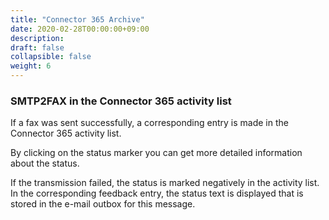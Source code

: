 ```yaml
---
title: "Connector 365 Archive"
date: 2020-02-28T00:00:00+09:00
description: 
draft: false
collapsible: false
weight: 6
---
```

### SMTP2FAX in the Connector 365 activity list 
If a fax was sent successfully, a corresponding entry is made in the Connector 365 activity list. 


By clicking on the status marker you can get more detailed information about the status. 

  

  

If the transmission failed, the status is marked negatively in the activity list. In the corresponding feedback entry, the status text is displayed that is stored in the e-mail outbox for this message. 